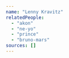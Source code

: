 ```yaml
---
name: "Lenny Kravitz"
relatedPeople:
  - "akon"
  - "ne-yo"
  - "prince"
  - "bruno-mars"
sources: []
---
```


